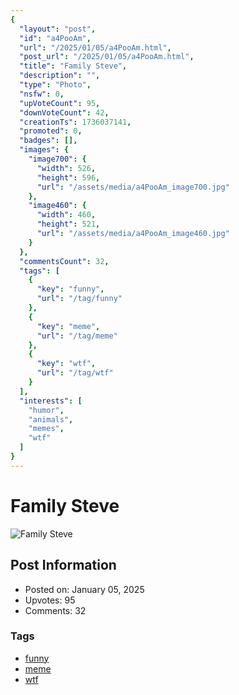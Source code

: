 ```yaml
---
{
  "layout": "post",
  "id": "a4PooAm",
  "url": "/2025/01/05/a4PooAm.html",
  "post_url": "/2025/01/05/a4PooAm.html",
  "title": "Family Steve",
  "description": "",
  "type": "Photo",
  "nsfw": 0,
  "upVoteCount": 95,
  "downVoteCount": 42,
  "creationTs": 1736037141,
  "promoted": 0,
  "badges": [],
  "images": {
    "image700": {
      "width": 526,
      "height": 596,
      "url": "/assets/media/a4PooAm_image700.jpg"
    },
    "image460": {
      "width": 460,
      "height": 521,
      "url": "/assets/media/a4PooAm_image460.jpg"
    }
  },
  "commentsCount": 32,
  "tags": [
    {
      "key": "funny",
      "url": "/tag/funny"
    },
    {
      "key": "meme",
      "url": "/tag/meme"
    },
    {
      "key": "wtf",
      "url": "/tag/wtf"
    }
  ],
  "interests": [
    "humor",
    "animals",
    "memes",
    "wtf"
  ]
}
---
```


# Family Steve

![Family Steve](/assets/media/a4PooAm_image700.jpg)

## Post Information

- Posted on: January 05, 2025
- Upvotes: 95
- Comments: 32

### Tags

- [funny](/tag/funny)
- [meme](/tag/meme)
- [wtf](/tag/wtf)
